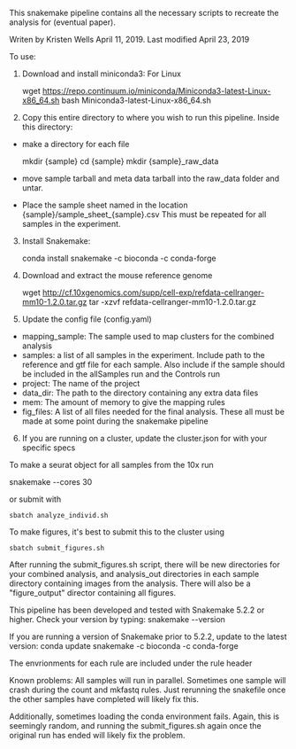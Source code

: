 This snakemake pipeline contains all the necessary scripts to recreate the analysis for (eventual paper).

Writen by Kristen Wells April 11, 2019. Last modified April 23, 2019

To use:

1. Download and install miniconda3: For Linux

    wget https://repo.continuum.io/miniconda/Miniconda3-latest-Linux-x86_64.sh bash Miniconda3-latest-Linux-x86_64.sh

2. Copy this entire directory to where you wish to run this pipeline. Inside this directory:
  - make a directory for each file

    mkdir {sample}
    cd {sample}
    mkdir {sample}_raw_data

  - move sample tarball and meta data tarball into the raw_data folder and untar.
  - Place the sample sheet named in the location {sample}/sample_sheet_{sample}.csv This must be repeated for all samples in the experiment.
3. Install Snakemake:

    conda install snakemake -c bioconda -c conda-forge

4. Download and extract the mouse reference genome

    wget http://cf.10xgenomics.com/supp/cell-exp/refdata-cellranger-mm10-1.2.0.tar.gz
    tar -xzvf refdata-cellranger-mm10-1.2.0.tar.gz

5. Update the config file (config.yaml)
  - mapping_sample: The sample used to map clusters for the combined analysis
  - samples: a list of all samples in the experiment. Include path to the reference and gtf file for each sample. Also include if the sample should be included in the allSamples run and the Controls run
  - project: The name of the project
  - data_dir: The path to the directory containing any extra data files
  - mem: The amount of memory to give the mapping rules
  - fig_files: A list of all files needed for the final analysis. These all must be made at some point during the snakemake pipeline
6. If you are running on a cluster, update the cluster.json for with your specific specs

To make a seurat object for all samples from the 10x run

   snakemake --cores 30

or submit with

    sbatch analyze_individ.sh

To make figures, it's best to submit this to the cluster using

    sbatch submit_figures.sh

After running the submit_figures.sh script, there will be new directories for your combined analysis, and analysis_out directories in each sample directory containing images from the analysis. There will also be a "figure_output" director containing all figures.

This pipeline has been developed and tested with Snakemake 5.2.2 or higher. Check your version by typing: snakemake --version

If you are running a version of Snakemake prior to 5.2.2, update to the latest version: conda update snakemake -c bioconda -c conda-forge

The envrionments for each rule are included under the rule header

Known problems: All samples will run in parallel. Sometimes one sample will crash during the count and mkfastq rules. Just rerunning the snakefile once the other samples have completed will likely fix this.

Additionally, sometimes loading the conda environment fails. Again, this is seemingly random, and running the submit_figures.sh again once the original run has ended will likely fix the problem.
